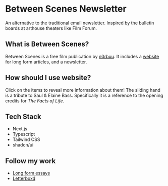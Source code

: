 # Between Scenes Newsletter
An alternative to the traditional email newsletter. Inspired by the bulletin boards at arthouse theaters like Film Forum.

## What is Between Scenes?
Between Scenes is a free film publication by [n0rbuu](https://letterboxd.com/n0rbuu). It includes a [website](https://betweenscenes.blog) for long form articles, and a newsletter.

## How should I use website?
Click on the items to reveal more information about them! The sliding hand is a tribute to Saul & Elaine Bass. Specifically it is a reference to the opening credits for *The Facts of Life*.

## Tech Stack
- Next.js
- Typescript
- Tailwind CSS
- shadcn/ui

## Follow my work
- [Long form essays](https://betweenscenes.blog)
- [Letterboxd](https://letterboxd.com/n0rbuu)